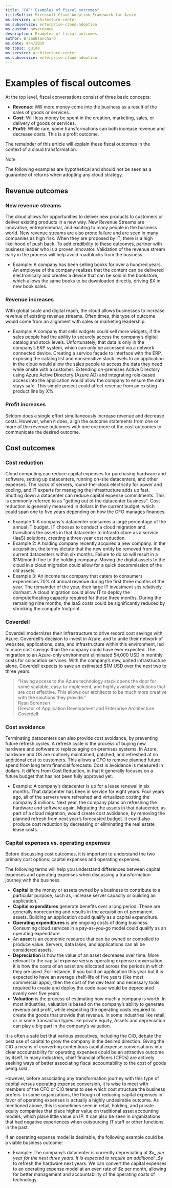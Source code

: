 ```yaml
---
title: "CAF: Examples of fiscal outcomes"
titleSuffix: Microsoft Cloud Adoption Framework for Azure
ms.service: architecture-center
ms.subservice: enterprise-cloud-adoption
ms.custom: governance
description: Examples of fiscal outcomes
author: BrianBlanchard
ms.date: 4/4/2019
ms.topic: guide
ms.service: architecture-center
ms.subservice: enterprise-cloud-adoption
---
```


# Examples of fiscal outcomes

At the top level, fiscal conversations consist of three basic concepts:

- **Revenue:** Will more money come into the business as a result of the sales of goods or services.
- **Cost:** Will less money be spent in the creation, marketing, sales, or delivery of goods or services.
- **Profit:** While rare, some transformations can both increase revenue and decrease costs. This is a profit outcome.

The remainder of this article will explain these fiscal outcomes in the context of a cloud transformation.

> [!NOTE]
> The following examples are hypothetical and should not be seen as a guarantee of returns when adopting any cloud strategy.

## Revenue outcomes

### New revenue streams

The cloud allows for opportunities to deliver new products to customers or deliver existing products in a new way. New Revenue Streams are innovative, entrepreneurial, and exciting to many people in the business world. New revenue streams are also prone failure and are seen in many companies as high risk. When they are proposed by IT, there is a high likelihood of push back. To add credibility to these outcomes, partner with business leader who is a proven innovator. Validation of the revenue stream early in the process will help avoid roadblocks from the business.

- Example: A company has been selling books for over a hundred years. An employee of the company realizes that the content can be delivered electronically and creates a device that can be sold in the bookstore, which allows the same books to be downloaded directly, driving $X in new book sales.

### Revenue increases

With global scale and digital reach, the cloud allows businesses to increase revenue of existing revenue streams. Often times, this type of outcome would come from an alignment with sales or marketing leadership.

- Example: A company that sells widgets could sell more widgets, if the sales people had the ability to securely access the company’s digital catalog and stock levels. Unfortunately, that data is only in the company’s ERP system, which can only be accessed via a network connected device. Creating a service façade to interface with the ERP, exposing the catalog list and nonsensitive stock levels to an application in the cloud would allow the sales people to access the data they need while onsite with a customer. Extending on-premises Active Directory using Azure Active Directory (Azure AD) and integrating role-based access into the application would allow the company to ensure the data stays safe. This simple project could affect revenue from an existing product line by X%.

### Profit increases

Seldom does a single effort simultaneously increase revenue and decrease costs. However, when it does, align the outcome statements from one or more of the revenue outcomes with one ore more of the cost outcomes to communicate the desired outcome.

## Cost outcomes

### Cost reduction

Cloud computing can reduce capital expenses for purchasing hardware and software, setting up datacenters, running on-site datacenters, and other expenses. The racks of servers, round-the-clock electricity for power and cooling, and IT experts for managing the infrastructure adds up fast. Shutting down a datacenter can reduce capital expense commitments. This is commonly referred to as "getting out of the datacenter business". Cost reduction is generally measured in dollars in the current budget, which could span one to five years depending on how the CFO manages finances.

- Example 1: A company's datacenter consumes a large percentage of the annual IT budget. IT chooses to conduct a cloud migration and transitions the assets in that datacenter to infrastructure as a service (IaaS) solutions, creating a three-year cost reduction.
- Example 2: A holding company recently acquired a new company. In the acquisition, the terms dictate that the new entity be removed from the current datacenters within six months. Failure to do so will result in a $1M/month fine to the holding company. Moving the digital assets to the cloud in a cloud migration could allow for a quick decommission of the old assets.
- Example 3: An income tax company that caters to consumers experiences 70% of annual revenue during the first three months of the year. The remainder of the year, their large IT investment sits relatively dormant. A cloud migration could allow IT to deploy the compute/hosting capacity required for those three months. During the remaining nine months, the IaaS costs could be significantly reduced by shrinking the compute footprint.

### Coverdell

Coverdell modernizes their infrastructure to drive record cost savings with Azure. Coverdell’s decision to invest in Azure, and to unite their network of websites, applications, data, and infrastructure within this environment, led to more cost savings than the company could have ever expected. The migration to an Azure-only environment eliminated 54,000 USD in monthly costs for colocation services. With the company’s new, united infrastructure alone, Coverdell expects to save an estimated $1M USD over the next two to three years.

> “Having access to the Azure technology stack opens the door for some scalable, easy-to-implement, and highly available solutions that are cost effective. This allows our architects to be much more creative with the solutions they provide.”  
> Ryan Sorensen  
> Director of Application Development and Enterprise Architecture  
> Coverdell

### Cost avoidance

Terminating datacenters can also provide cost avoidance, by preventing future refresh cycles. A refresh cycle is the process of buying new hardware and software to replace aging on-premises systems. In Azure, hardware and OS are routinely maintained, patched, and refreshed at no additional cost to customers. This allows a CFO to remove planned future spend from long term financial forecasts. Cost is avoidance is measured in dollars. It differs from Cost Reduction, in that it generally focuses on a future budget that has not been fully approved yet.

- Example: A company’s datacenter is up for a lease renewal in six months. That datacenter has been in service for eight years. Four years ago, all of the servers were refreshed and virtualized costing the company $ millions. Next year, the company plans on refreshing the hardware and software again. Migrating the assets in that datacenter, as part of a cloud migration, would create cost avoidance, by removing the planned refresh from next year’s forecasted budget. It could also produce cost reduction by decreasing or eliminating the real estate lease costs.

### Capital expenses vs. operating expenses

Before discussing cost outcomes, it is important to understand the two primary cost options: capital expenses and operating expenses.

The following terms will help you understand differences between capital expenses and operating expenses when discussing a transformation journey with the business.

- **Capital** is the money or assets owned by a business to contribute to a particular purpose, such as, increase server capacity or building an application.
- **Capital expenditures** generate benefits over a long period. These are generally nonrecurring and results in the acquisition of permanent assets. Building an application could qualify as a capital expenditure.
- **Operating expenditures** is are ongoing costs of doing business. Consuming cloud services in a pay-as-you-go model could qualify as an operating expenditure.
- An **asset** is an economic resource that can be owned or controlled to produce value. Servers, data lakes, and applications can all be considered assets.
- **Depreciation** is how the value of an asset decreases over time. More relevant to the capital expense versus operating expense conversation, it is how the costs of an asset are allocated across the periods in which they are used. For instance, if you build an application this year but it is expected to have an average shelf-life of five years (like most commercial apps), then the cost of the dev team and necessary tools required to create and deploy the code base would be depreciated evenly over five years.
- **Valuation** is the process of estimating how much a company is worth. In most industries, valuation is based on the company’s ability to generate revenue and profit, while respecting the operating costs required to create the goods that provide that revenue. In some industries like retail, or in some transaction types like private equity, Assets and depreciation can play a big part in the company’s valuation.

It is often a safe bet that various executives, including the CIO, debate the best use of capital to grow the company in the desired direction. Giving the CIO a means of converting contentious capital expense conversations into clear accountability for operating expenses could be an attractive outcome by itself. In many industries, chief financial officers (CFOs) are actively seeking ways of better associating fiscal accountability to the cost of goods being sold.

However, before associating any transformation journey with this type of capital versus operating expense conversion, it is wise to meet with members of the CFO or CIO teams to see which cost structure the business prefers. In some organizations, the though of reducing capital expenses in favor of operating expenses is actually a highly undesirable outcome. As mentioned above, this is sometimes seen in retail, holding, and private equity companies that place higher value on traditional asset accounting models, which place little value on IP. It can also be seen in organizations that had negative experiences when outsourcing IT staff or other functions in the past.

If an operating expense model is desirable, the following example could be a viable business outcome:

- Example: The company’s datacenter is currently depreciating at _$x_ per year for the next three years. It is expected to require an additional _$y_ to refresh the hardware next years. We can convert the capital expenses to an operating expense model at an even rate of _$z_ per month, allowing for better management and accountability of the operating costs of technology.
